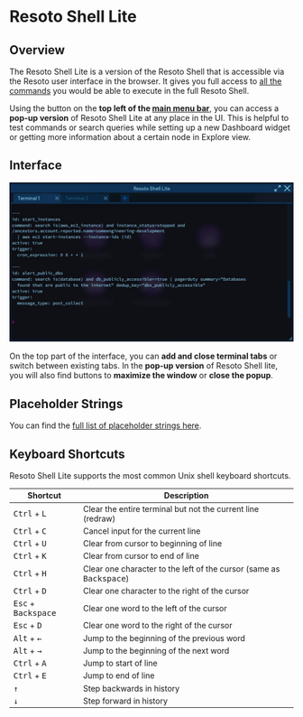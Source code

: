 # Resoto Shell Lite

## Overview

The Resoto Shell Lite is a version of the Resoto Shell that is accessible via the Resoto user interface in the browser. It gives you full access to [all the commands](../cli/index.md) you would be able to execute in the full Resoto Shell.

Using the button on the **top left of the [main menu bar](./index.md#top-menu-bar)**, you can access a **pop-up version** of Resoto Shell Lite at any place in the UI. This is helpful to test commands or search queries while setting up a new Dashboard widget or getting more information about a certain node in Explore view.

## Interface

![Resoto UI Resh Lite](./img/resoto-ui-resh-lite.jpg)

On the top part of the interface, you can **add and close terminal tabs** or switch between existing tabs. In the **pop-up version** of Resoto Shell lite, you will also find buttons to **maximize the window** or **close the popup**.

## Placeholder Strings

You can find the [full list of placeholder strings here](../cli/index.md#placeholder-strings).

## Keyboard Shortcuts

Resoto Shell Lite supports the most common Unix shell keyboard shortcuts.

| Shortcut                              | Description                                                                  |
| ------------------------------------- | ---------------------------------------------------------------------------- |
| <kbd>Ctrl</kbd> + <kbd>L</kbd>        | Clear the entire terminal but not the current line (redraw)                  |
| <kbd>Ctrl</kbd> + <kbd>C</kbd>        | Cancel input for the current line                                            |
| <kbd>Ctrl</kbd> + <kbd>U</kbd>        | Clear from cursor to beginning of line                                       |
| <kbd>Ctrl</kbd> + <kbd>K</kbd>        | Clear from cursor to end of line                                             |
| <kbd>Ctrl</kbd> + <kbd>H</kbd>        | Clear one character to the left of the cursor (same as <kbd>Backspace</kbd>) |
| <kbd>Ctrl</kbd> + <kbd>D</kbd>        | Clear one character to the right of the cursor                               |
| <kbd>Esc</kbd> + <kbd>Backspace</kbd> | Clear one word to the left of the cursor                                     |
| <kbd>Esc</kbd> + <kbd>D</kbd>         | Clear one word to the right of the cursor                                    |
| <kbd>Alt</kbd> + <kbd>←</kbd>         | Jump to the beginning of the previous word                                   |
| <kbd>Alt</kbd> + <kbd>→</kbd>         | Jump to the beginning of the next word                                       |
| <kbd>Ctrl</kbd> + <kbd>A</kbd>        | Jump to start of line                                                        |
| <kbd>Ctrl</kbd> + <kbd>E</kbd>        | Jump to end of line                                                          |
| <kbd>↑</kbd>                          | Step backwards in history                                                    |
| <kbd>↓</kbd>                          | Step forward in history                                                      |
